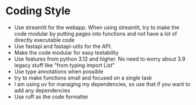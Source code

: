 # Coding Style

- Use streamlit for the webapp. When using streamlit, try to make the code modular by putting pages into functions and not have a lot of directly executable code
- Use fastapi and fastapi-utils for the API.
- Make the code modular for easy testability
- Use features from python 3.12 and higher. No need to worry about 3.9 legacy stuff like "from typing import List"
- Use type annotations when possible
- try to make functions small and focused on a single task
- I am using uv for managing my dependencies, so use that if you want to add any dependencies
- Use ruff as the code formatter
